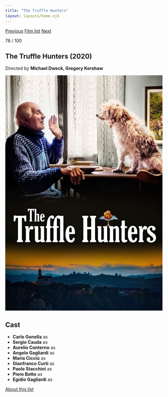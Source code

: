 ```yaml
---
title: "The Truffle Hunters"
layout: layouts/home.njk
---
```


<nav class="films">
  <a class="prev" href="../limbo">Previous</a>
  <a href="../">Film list</a>
  <a class="next" href="../nomadland">Next</a>
</nav>

<p>78 / 100</p>

<article class="film">
  <h1>The Truffle Hunters (2020)</h1>

  <p class="director">
    Directed by <strong>Michael Dweck, Gregory Kershaw</strong>
  </p>

  <img src="../films/posters/the-truffle-hunters.jpg" alt="">

  <h2>
    Cast
  </h2>
  <ul>
    <li><strong>Carlo Gonella</strong> as <em></em></li>
<li><strong>Sergio Cauda</strong> as <em></em></li>
<li><strong>Aurelio Conterno</strong> as <em></em></li>
<li><strong>Angelo Gagliardi</strong> as <em></em></li>
<li><strong>Maria Cicciù</strong> as <em></em></li>
<li><strong>Gianfranco Curti</strong> as <em></em></li>
<li><strong>Paolo Stacchini</strong> as <em></em></li>
<li><strong>Piero Botto</strong> as <em></em></li>
<li><strong>Egidio Gagliardi</strong> as <em></em></li>
  </ul>
</article>
<footer>
  <a href="../about">About this list</a>
</footer>
